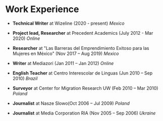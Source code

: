 # Work Experience

- **Technical Writer** at Wizeline (2020 - present) _Mexico_
 - **Project lead, Researcher** at Precedent Academics 
    (July 2012 - Mar 2020) _Online_

- **Researcher** at "Las Barreras del Emprendimiento Exitoso para las Mujeres en México" (Nov 2017 – Aug 2019) _Mexico_

 - **Writer** at Mediazori  (Jan 2011 – Jan 2012) _Online_

- **English Teacher** at Centro Interescolar de Linguas (Jun 2010 – Sep 2010) _Brazil_

- **Surveyor** at Center for Migration Research UW (Feb 2010 – Mar 2010) _Poland_

- **Journalist** at Nasze Slowo(Oct 2006 – Jul 2009) _Poland_

- **Journalist** at Media Corporation RIA (Nov 2005 – Sep 2006) _Ukraine_